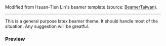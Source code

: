 Modified from Hsuan-Tien Lin's beamer template (source: [BeamerTaiwan](https://github.com/hsuantien/beamerTaiwan)).

---

This is a general purpose latex beamer theme. It should handle most of the situation. Any suggestion will be greatful.

### Preview
